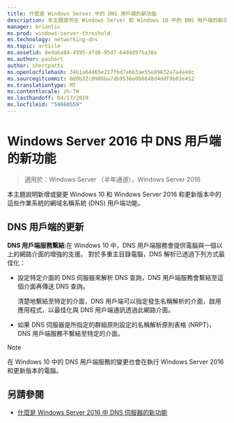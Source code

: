 ```yaml
---
title: 什麼是 Windows Server 中的 DNS 用戶端的新功能
description: 本主題提供在 Windows Server 和 Windows 10 中的 DNS 用戶端的新功能的概觀
manager: brianlic
ms.prod: windows-server-threshold
ms.technology: networking-dns
ms.topic: article
ms.assetid: 6edaba84-4595-4fd8-95d7-64d4d975a38a
ms.author: pashort
author: shortpatti
ms.openlocfilehash: 34b1a64465e217fbd7e6b3ae55e89832a7a4e48c
ms.sourcegitcommit: 0d0b32c8986ba7db9536e0b8648d4ddf9b03e452
ms.translationtype: MT
ms.contentlocale: zh-TW
ms.lasthandoff: 04/17/2019
ms.locfileid: "59860559"
---
```

# <a name="whats-new-in-dns-client-in-windows-server-2016"></a>Windows Server 2016 中 DNS 用戶端的新功能

>適用於：Windows Server （半年通道），Windows Server 2016

本主題說明新增或變更 Windows 10 和 Windows Server 2016 和更新版本中的這些作業系統的網域名稱系統 (DNS) 用戶端功能。
  
## <a name="updates-to-dns-client"></a>DNS 用戶端的更新

**DNS 用戶端服務繫結**:在 Windows 10 中，DNS 用戶端服務會提供電腦與一個以上的網路介面的增強的支援。 對於多重主目錄電腦，DNS 解析已透過下列方式最佳化：  
  
-   設定特定介面的 DNS 伺服器來解析 DNS 查詢，DNS 用戶端服務會繫結至這個介面再傳送 DNS 查詢。  
  
    清楚地繫結至特定的介面，DNS 用戶端可以指定發生名稱解析的介面，啟用應用程式，以最佳化與 DNS 用戶端通訊透過此網路介面。  
  
-   如果 DNS 伺服器是所指定的群組原則設定的名稱解析原則表格 (NRPT)，DNS 用戶端服務不繫結至特定的介面。  
  
> [!NOTE]  
> 在 Windows 10 中的 DNS 用戶端服務的變更也會在執行 Windows Server 2016 和更新版本的電腦。  
  
## <a name="see-also"></a>另請參閱  
  
-   [什麼是 Windows Server 2016 中 DNS 伺服器的新功能](What-s-New-in-DNS-Server.md)  
  

